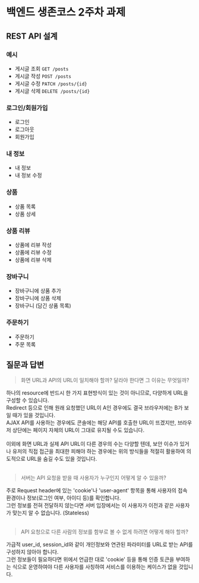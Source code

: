 # 백엔드 생존코스 2주차 과제

## REST API 설계

### 예시

- 게시글 조회 `GET /posts`
- 게시글 작성 `POST /posts`
- 게시글 수정 `PATCH /posts/{id}`
- 게시글 삭제 `DELETE /posts/{id}`

### 로그인/회원가입

- 로그인
- 로그아웃
- 회원가입

### 내 정보

- 내 정보
- 내 정보 수정

### 상품

- 상품 목록
- 상품 상세

### 상품 리뷰

- 상품에 리뷰 작성
- 상품에 리뷰 수정
- 상품에 리뷰 삭제

### 장바구니

- 장바구니에 상품 추가
- 장바구니에 상품 삭제
- 장바구니 (담긴 상품 목록)

### 주문하기

- 주문하기
- 주문 목록

## 질문과 답변

> 화면 URL과 API의 URL이 일치해야 할까? 달라야 한다면 그 이유는 무엇일까?


하나의 resource에 반드시 한 가지 표현방식이 있는 것이 아니므로, 다양하게 URL을 구성할 수 있습니다.
<br>
Redirect 등으로 인해 원래 요청했던 URL이 A인 경우에도 결국 브라우저에는 B가 보일 때가 있을 것입니다.
<br>
AJAX API를 사용하는 경우에도 콘솔에는 해당 API를 호출한 URL이 뜨겠지만, 브라우저 상단에는 페이지 자체의 URL이 그대로 유지될 수도 있습니다.
<br><br>
이외에 화면 URL과 실제 API URL이 다른 경우의 수는 다양할 텐데,
보안 이슈가 있거나 유저의 직접 접근을 최대한 피해야 하는 경우에는 위의 방식들을 적절히 활용하여 의도적으로 URL을 숨길 수도 있을 것입니다.
<br>
<br>

> 서버는 API 요청을 받을 때 사용자가 누구인지 어떻게 알 수 있을까?

주로 Request header에 있는 'cookie'나 'user-agent' 항목을 통해 사용자의 접속 환경이나 정보(로그인 여부, 아이디 등)를 확인합니다.
<br>그런 정보를 전혀 전달하지 않는다면 서버 입장에서는 이 사용자가 이전과 같은 사용자가 맞는지 알 수 없습니다. (Stateless)
<br>
<br>

> API 요청으로 다른 사람의 정보를 함부로 볼 수 없게 하려면 어떻게 해야 할까?

가급적 user_id, session_id와 같이 개인정보와 연관된 파라미터를 URL로 받는 API를 구성하지 않아야 합니다.
<br>그런 정보들이 필요하다면 위에서 언급한 대로 'cookie' 등을 통해 인증 토큰을 부여하는 식으로 운영하여야
다른 사용자를 사칭하여 서비스를 이용하는 케이스가 없을 것입니다.